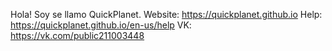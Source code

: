 Hola! Soy se llamo QuickPlanet.
Website: https://quickplanet.github.io
Help: https://quickplanet.github.io/en-us/help
VK: https://vk.com/public211003448
